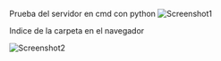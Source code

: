 Prueba del servidor en cmd con python
![Screenshot1]()

Indice de la carpeta en el navegador

![Screenshot2]()
